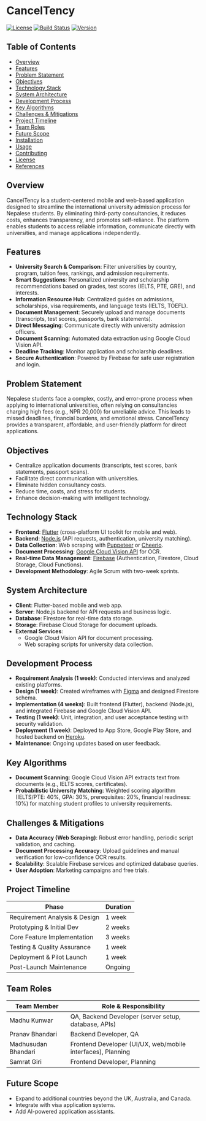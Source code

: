 # CancelTency

[![License](https://img.shields.io/badge/license-MIT-blue.svg)](LICENSE)
[![Build Status](https://img.shields.io/badge/build-passing-brightgreen.svg)](https://github.com/cancel-tency/canceltency)
[![Version](https://img.shields.io/badge/version-1.0.0-blue.svg)](https://github.com/cancel-tency/canceltency/releases)

## Table of Contents
- [Overview](#overview)
- [Features](#features)
- [Problem Statement](#problem-statement)
- [Objectives](#objectives)
- [Technology Stack](#technology-stack)
- [System Architecture](#system-architecture)
- [Development Process](#development-process)
- [Key Algorithms](#key-algorithms)
- [Challenges & Mitigations](#challenges--mitigations)
- [Project Timeline](#project-timeline)
- [Team Roles](#team-roles)
- [Future Scope](#future-scope)
- [Installation](#installation)
- [Usage](#usage)
- [Contributing](#contributing)
- [License](#license)
- [References](#references)

## Overview
CancelTency is a student-centered mobile and web-based application designed to streamline the international university admission process for Nepalese students. By eliminating third-party consultancies, it reduces costs, enhances transparency, and promotes self-reliance. The platform enables students to access reliable information, communicate directly with universities, and manage applications independently.

## Features
- **University Search & Comparison**: Filter universities by country, program, tuition fees, rankings, and admission requirements.
- **Smart Suggestions**: Personalized university and scholarship recommendations based on grades, test scores (IELTS, PTE, GRE), and interests.
- **Information Resource Hub**: Centralized guides on admissions, scholarships, visa requirements, and language tests (IELTS, TOEFL).
- **Document Management**: Securely upload and manage documents (transcripts, test scores, passports, bank statements).
- **Direct Messaging**: Communicate directly with university admission officers.
- **Document Scanning**: Automated data extraction using Google Cloud Vision API.
- **Deadline Tracking**: Monitor application and scholarship deadlines.
- **Secure Authentication**: Powered by Firebase for safe user registration and login.

## Problem Statement
Nepalese students face a complex, costly, and error-prone process when applying to international universities, often relying on consultancies charging high fees (e.g., NPR 20,000) for unreliable advice. This leads to missed deadlines, financial burdens, and emotional stress. CancelTency provides a transparent, affordable, and user-friendly platform for direct applications.

## Objectives
- Centralize application documents (transcripts, test scores, bank statements, passport scans).
- Facilitate direct communication with universities.
- Eliminate hidden consultancy costs.
- Reduce time, costs, and stress for students.
- Enhance decision-making with intelligent technology.

## Technology Stack
- **Frontend**: [Flutter](https://flutter.dev/) (cross-platform UI toolkit for mobile and web).
- **Backend**: [Node.js](https://nodejs.org/) (API requests, authentication, university matching).
- **Data Collection**: Web scraping with [Puppeteer](https://pptr.dev/) or [Cheerio](https://cheerio.js.org/).
- **Document Processing**: [Google Cloud Vision API](https://cloud.google.com/vision) for OCR.
- **Real-time Data Management**: [Firebase](https://firebase.google.com/) (Authentication, Firestore, Cloud Storage, Cloud Functions).
- **Development Methodology**: Agile Scrum with two-week sprints.

## System Architecture
- **Client**: Flutter-based mobile and web app.
- **Server**: Node.js backend for API requests and business logic.
- **Database**: Firestore for real-time data storage.
- **Storage**: Firebase Cloud Storage for document uploads.
- **External Services**:
  - Google Cloud Vision API for document processing.
  - Web scraping scripts for university data collection.

## Development Process
- **Requirement Analysis (1 week)**: Conducted interviews and analyzed existing platforms.
- **Design (1 week)**: Created wireframes with [Figma](https://www.figma.com/) and designed Firestore schema.
- **Implementation (4 weeks)**: Built frontend (Flutter), backend (Node.js), and integrated Firebase and Google Cloud Vision API.
- **Testing (1 week)**: Unit, integration, and user acceptance testing with security validation.
- **Deployment (1 week)**: Deployed to App Store, Google Play Store, and hosted backend on [Heroku](https://www.heroku.com/).
- **Maintenance**: Ongoing updates based on user feedback.

## Key Algorithms
- **Document Scanning**: Google Cloud Vision API extracts text from documents (e.g., IELTS scores, certificates).
- **Probabilistic University Matching**: Weighted scoring algorithm (IELTS/PTE: 40%, GPA: 30%, prerequisites: 20%, financial readiness: 10%) for matching student profiles to university requirements.

## Challenges & Mitigations
- **Data Accuracy (Web Scraping)**: Robust error handling, periodic script validation, and caching.
- **Document Processing Accuracy**: Upload guidelines and manual verification for low-confidence OCR results.
- **Scalability**: Scalable Firebase services and optimized database queries.
- **User Adoption**: Marketing campaigns and free trials.

## Project Timeline
| Phase                          | Duration   |
|--------------------------------|------------|
| Requirement Analysis & Design  | 1 week     |
| Prototyping & Initial Dev      | 2 weeks    |
| Core Feature Implementation    | 3 weeks    |
| Testing & Quality Assurance    | 1 week     |
| Deployment & Pilot Launch      | 1 week     |
| Post-Launch Maintenance        | Ongoing    |

## Team Roles
| Team Member         | Role & Responsibility                                      |
|---------------------|-----------------------------------------------------------|
| Madhu Kunwar        | QA, Backend Developer (server setup, database, APIs)      |
| Pranav Bhandari     | Backend Developer, QA                                     |
| Madhusudan Bhandari | Frontend Developer (UI/UX, web/mobile interfaces), Planning |
| Samrat Giri         | Frontend Developer, Planning                              |

## Future Scope
- Expand to additional countries beyond the UK, Australia, and Canada.
- Integrate with visa application systems.
- Add AI-powered application assistants.


